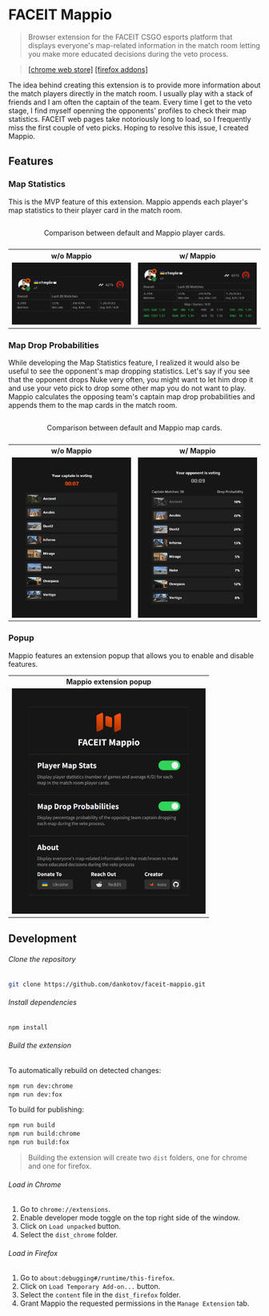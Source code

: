 # FACEIT Mappio

> Browser extension for the FACEIT CSGO esports platform that displays everyone's map-related information in the match room letting you make more educated decisions during the veto process.

> [[chrome web store]](https://chrome.google.com/webstore/detail/faceit-mappio/kaeamgghipbhkjgibgglnmmnobdakapa) [[firefox addons]](https://addons.mozilla.org/addon/faceit-mappio/)

The idea behind creating this extension is to provide more information about the match players directly in the match room. I usually play with a stack of friends and I am often the captain of the team. Every time I get to the veto stage, I find myself openning the opponents' profiles to check their map statistics. FACEIT web pages take notoriously long to load, so I frequently miss the first couple of veto picks. Hoping to resolve this issue, I created Mappio.

## Features

### Map Statistics

This is the MVP feature of this extension. Mappio appends each player's map statistics to their player card in the match room.

<table>
  <caption><p align="center">Comparison between default and Mappio player cards.</p></caption>
  <tr>
    <th>w/o Mappio</th>
    <th>w/ Mappio</th>
  </tr>
  <tr>
    <td><img src="/media/playerCards/Before.png" alt="FACEIT match room player card w/o mappio"></td>
    <td><img src="/media/playerCards/After.png" alt="FACEIT match room player card w/ mappio"></td>
  </tr>
</table>

### Map Drop Probabilities

While developing the Map Statistics feature, I realized it would also be useful to see the opponent's map dropping statistics. Let's say if you see that the opponent drops Nuke very often, you might want to let him drop it and use your veto pick to drop some other map you do not want to play. Mappio calculates the opposing team's captain map drop probabilities and appends them to the map cards in the match room.

<table>
  <caption><p align="center">Comparison between default and Mappio map cards.</p></caption>
  <tr>
    <th>w/o Mappio</th>
    <th>w/ Mappio</th>
  </tr>
  <tr>
    <td><img src="/media/mapCards/Before.png" alt="FACEIT match room map cards w/o mappio"></td>
    <td><img src="/media/mapCards/After.png" alt="FACEIT match room map cards w/ mappio"></td>
  </tr>
</table>

### Popup

Mappio features an extension popup that allows you to enable and disable features.

<table align="center">
  <tr>
    <th>Mappio extension popup</th>
  </tr>
  <tr>
    <td><img width="387" src="/media/popup/Popup.png" alt="Mappio extension popup"></td>
  </tr>
</table>

## Development

###### Clone the repository

```bash
git clone https://github.com/dankotov/faceit-mappio.git
```

###### Install dependencies

```bash
npm install
```

###### Build the extension

To automatically rebuild on detected changes:

```bash
npm run dev:chrome
npm run dev:fox
```

To build for publishing:

```bash
npm run build
npm run build:chrome
npm run build:fox
```

> Building the extension will create two `dist` folders, one for chrome and one for firefox.

###### Load in Chrome

1. Go to `chrome://extensions`.
2. Enable developer mode toggle on the top right side of the window.
3. Click on `Load unpacked` button.
4. Select the `dist_chrome` folder.

###### Load in Firefox

1. Go to `about:debugging#/runtime/this-firefox`.
2. Click on `Load Temporary Add-on...` button.
3. Select the `content` file in the `dist_firefox` folder.
4. Grant Mappio the requested permissions in the `Manage Extension` tab.
